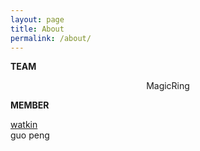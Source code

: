 ```yaml
---
layout: page
title: About
permalink: /about/
---
```


**TEAM**

  <center>MagicRing</center>

**MEMBER**

  [watkin] <br>
  guo peng

[watkin]: http://watkin.github.io